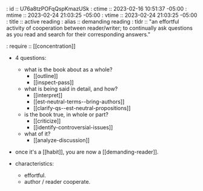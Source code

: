: id    :: U76a8tzPOFqQspKmazUSk
: ctime :: 2023-02-16 10:51:37 -05:00
: mtime :: 2023-02-24 21:03:25 -05:00
: vtime :: 2023-02-24 21:03:25 -05:00
: title :: active reading
: alias :: demanding reading
: tldr  :: "an effortful activity of cooperation between reader/writer; to continually ask questions as you read and search for their corresponding answers."

: require :: [[concentration]]


- 4 questions:
  - what is the book about as a whole?
    - [[outline]]
    - [[inspect-pass]]
  - what is being said in detail, and how? 
    - [[interpret]]
    - [[est-neutral-terms--bring-authors]]
    - [[clarify-qs--est-neutral-propositions]]
  - is the book true, in whole or part? 
    - [[criticize]]
    - [[identify-controversial-issues]]
  - what of it? 
    - [[analyze-discussion]]

- once it's a [[habit]], you are now a [[demanding-reader]].

- characteristics:
  - effortful.
  - author / reader cooperate.
